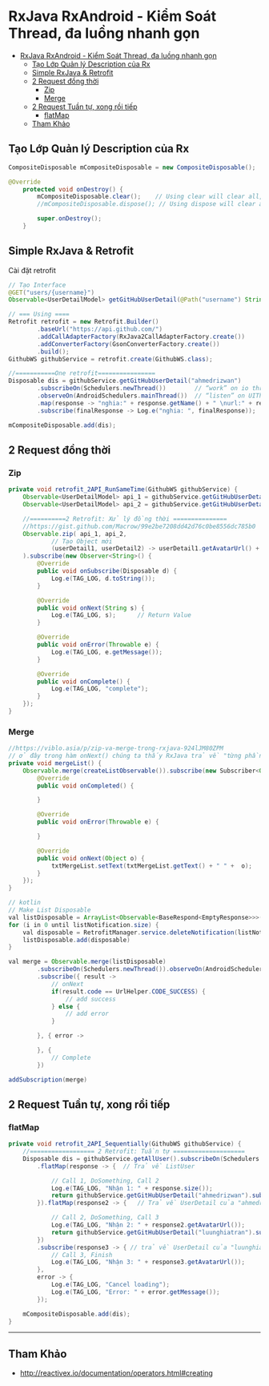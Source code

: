 # RxJava RxAndroid - Kiểm Soát Thread, đa luồng nhanh gọn

- [RxJava RxAndroid - Kiểm Soát Thread, đa luồng nhanh gọn](#rxjava-rxandroid---ki%e1%bb%83m-so%c3%a1t-thread-%c4%91a-lu%e1%bb%93ng-nhanh-g%e1%bb%8dn)
  - [Tạo Lớp Quản lý Description của Rx](#t%e1%ba%a1o-l%e1%bb%9bp-qu%e1%ba%a3n-l%c3%bd-description-c%e1%bb%a7a-rx)
  - [Simple RxJava & Retrofit](#simple-rxjava--retrofit)
  - [2 Request đồng thời](#2-request-%c4%91%e1%bb%93ng-th%e1%bb%9di)
    - [Zip](#zip)
    - [Merge](#merge)
  - [2 Request Tuần tự, xong rồi tiếp](#2-request-tu%e1%ba%a7n-t%e1%bb%b1-xong-r%e1%bb%93i-ti%e1%ba%bfp)
    - [flatMap](#flatmap)
  - [Tham Khảo](#tham-kh%e1%ba%a3o)

## Tạo Lớp Quản lý Description của Rx

```java
CompositeDisposable mCompositeDisposable = new CompositeDisposable();   //Quản lý Subscription

@Override
    protected void onDestroy() {
        mCompositeDisposable.clear();    // Using clear will clear all, but can accept new disposable
        //mCompositeDisposable.dispose(); // Using dispose will clear all and set isDisposed = true, so it will not accept any new disposable

        super.onDestroy();
    }
```

## Simple RxJava & Retrofit

Cài đặt retrofit

```java
// Tạo Interface
@GET("users/{username}")
Observable<UserDetailModel> getGitHubUserDetail(@Path("username") String userName);

// === Using ====
Retrofit retrofit = new Retrofit.Builder()
        .baseUrl("https://api.github.com/")
        .addCallAdapterFactory(RxJava2CallAdapterFactory.create())
        .addConverterFactory(GsonConverterFactory.create())
        .build();
GithubWS githubService = retrofit.create(GithubWS.class);

//===========One retrofit================
Disposable dis = githubService.getGitHubUserDetail("ahmedrizwan")
        .subscribeOn(Schedulers.newThread())        // “work” on io thread
        .observeOn(AndroidSchedulers.mainThread())  // “listen” on UIThread
        .map(response -> "nghia:" + response.getName() + " \nurl:" + response.getUrl()) //get data return, convert it to String
        .subscribe(finalResponse -> Log.e("nghia: ", finalResponse));

mCompositeDisposable.add(dis);
```

## 2 Request đồng thời

### Zip

```java
private void retrofit_2API_RunSameTime(GithubWS githubService) {
    Observable<UserDetailModel> api_1 = githubService.getGitHubUserDetail("ahmedrizwan").subscribeOn(Schedulers.newThread())            .observeOn(AndroidSchedulers.mainThread());
    Observable<UserDetailModel> api_2 = githubService.getGitHubUserDetail("luunghiatran").subscribeOn(Schedulers.newThread()).observeOn(AndroidSchedulers.mainThread());

    //==========2 Retrofit: Xử lý đồng thời ===============
    //https://gist.github.com/Macrow/99e2be7208dd42d76c0be8556dc785b0
    Observable.zip( api_1, api_2,
            // Tạo Object mới
            (userDetail1, userDetail2) -> userDetail1.getAvatarUrl() + userDetail2.getAvatarUrl()   //Can make an object here
    ).subscribe(new Observer<String>() {
        @Override
        public void onSubscribe(Disposable d) {
            Log.e(TAG_LOG, d.toString());
        }

        @Override
        public void onNext(String s) {
            Log.e(TAG_LOG, s);      // Return Value
        }

        @Override
        public void onError(Throwable e) {
            Log.e(TAG_LOG, e.getMessage());
        }

        @Override
        public void onComplete() {
            Log.e(TAG_LOG, "complete");
        }
    });
}
```

### Merge

```java
//https://viblo.asia/p/zip-va-merge-trong-rxjava-924lJM80ZPM
// ở đây trong hàm onNext() chúng ta thấy RxJava trả về "từng phần tử"
private void mergeList() {
    Observable.merge(createListObservable()).subscribe(new Subscriber<Object>() {
        @Override
        public void onCompleted() {

        }

        @Override
        public void onError(Throwable e) {

        }

        @Override
        public void onNext(Object o) {
            txtMergeList.setText(txtMergeList.getText() + " " +  o);
        }
    });
}

// kotlin
// Make List Disposable
val listDisposable = ArrayList<Observable<BaseRespond<EmptyResponse>>>()
for (i in 0 until listNotification.size) {
    val disposable = RetrofitManager.service.deleteNotification(listNotification[i].id)
    listDisposable.add(disposable)
}

val merge = Observable.merge(listDisposable)
        .subscribeOn(Schedulers.newThread()).observeOn(AndroidSchedulers.mainThread())
        .subscribe({ result ->
            // onNext
            if(result.code == UrlHelper.CODE_SUCCESS) {
                // add success
            } else {
                // add error
            }

        }, { error ->

        }, {
            // Complete
        })

addSubscription(merge)
```

## 2 Request Tuần tự, xong rồi tiếp

### flatMap

```java
private void retrofit_2API_Sequentially(GithubWS githubService) {
    //================== 2 Retrofit: Tuần tự ====================
    Disposable dis = githubService.getAllUser().subscribeOn(Schedulers.newThread()).observeOn(AndroidSchedulers.mainThread())
        .flatMap(response -> {  // Trả về ListUser

            // Call 1, DoSomething, Call 2
            Log.e(TAG_LOG, "Nhận 1: " + response.size());
            return githubService.getGitHubUserDetail("ahmedrizwan").subscribeOn(Schedulers.newThread()).observeOn(AndroidSchedulers.mainThread());
        }).flatMap(response2 -> {   // Trả về UserDetail của "ahmedrizwan"

            // Call 2, DoSomething, Call 3
            Log.e(TAG_LOG, "Nhận 2: " + response2.getAvatarUrl());
            return githubService.getGitHubUserDetail("luunghiatran").subscribeOn(Schedulers.newThread()).observeOn(AndroidSchedulers.mainThread());
        })
        .subscribe(response3 -> { // trả về UserDetail của "luunghiatran"
            // Call 3, Finish
            Log.e(TAG_LOG, "Nhận 3: " + response3.getAvatarUrl());
        },
        error -> {
            Log.e(TAG_LOG, "Cancel loading");
            Log.e(TAG_LOG, "Error: " + error.getMessage());
        });

    mCompositeDisposable.add(dis);
}
```

---

## Tham Khảo

- <http://reactivex.io/documentation/operators.html#creating>
